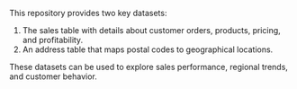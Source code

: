 This repository provides two key datasets:
1. The sales table with details about customer orders, products, pricing, and profitability.
2. An address table that maps postal codes to geographical locations.

These datasets can be used to explore sales performance, regional trends, and customer behavior.
